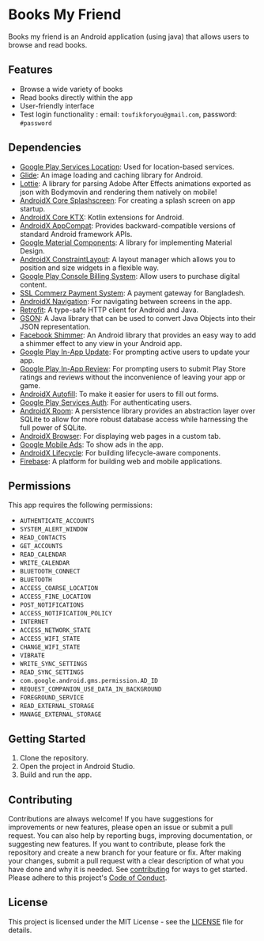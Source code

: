 # Books My Friend
Books my friend is an Android application (using java) that allows users to browse and read books.

## Features
* Browse a wide variety of books
* Read books directly within the app
* User-friendly interface
* Test login functionality : email: `toufikforyou@gmail.com`, password: `#password`

## Dependencies
* [Google Play Services Location](https://developers.google.com/android/guides/location-overview): Used for location-based services.
* [Glide](https://github.com/bumptech/glide): An image loading and caching library for Android.
* [Lottie](https://airbnb.io/lottie/): A library for parsing Adobe After Effects animations exported as json with Bodymovin and rendering them natively on mobile!
* [AndroidX Core Splashscreen](https://developer.android.com/jetpack/androidx/releases/core): For creating a splash screen on app startup.
* [AndroidX Core KTX](https://developer.android.com/kotlin/ktx): Kotlin extensions for Android.
* [AndroidX AppCompat](https://developer.android.com/jetpack/androidx/releases/appcompat): Provides backward-compatible versions of standard Android framework APIs.
* [Google Material Components](https://material.io/develop/android/docs/getting-started): A library for implementing Material Design.
* [AndroidX ConstraintLayout](https://developer.android.com/jetpack/androidx/releases/constraintlayout): A layout manager which allows you to position and size widgets in a flexible way.
* [Google Play Console Billing System](https://developer.android.com/google/play/billing): Allow users to purchase digital content.
* [SSL Commerz Payment System](https://sslcommerz.com/): A payment gateway for Bangladesh.
* [AndroidX Navigation](https://developer.android.com/guide/navigation): For navigating between screens in the app.
* [Retrofit](https://square.github.io/retrofit/): A type-safe HTTP client for Android and Java.
* [GSON](https://github.com/google/gson): A Java library that can be used to convert Java Objects into their JSON representation.
* [Facebook Shimmer](https://facebook.github.io/shimmer-android/): An Android library that provides an easy way to add a shimmer effect to any view in your Android app.
* [Google Play In-App Update](https://developer.android.com/guide/playcore/in-app-updates): For prompting active users to update your app.
* [Google Play In-App Review](https://developer.android.com/guide/playcore/in-app-review): For prompting users to submit Play Store ratings and reviews without the inconvenience of leaving your app or game.
* [AndroidX Autofill](https://developer.android.com/guide/topics/text/autofill-framework): To make it easier for users to fill out forms.
* [Google Play Services Auth](https://developers.google.com/android/reference/com/google/android/gms/auth/GoogleAuthUtil): For authenticating users.
* [AndroidX Room](https://developer.android.com/training/data-storage/room): A persistence library provides an abstraction layer over SQLite to allow for more robust database access while harnessing the full power of SQLite.
* [AndroidX Browser](https://developer.android.com/jetpack/androidx/releases/browser): For displaying web pages in a custom tab.
* [Google Mobile Ads](https://developers.google.com/admob/android/quick-start): To show ads in the app.
* [AndroidX Lifecycle](https://developer.android.com/jetpack/androidx/releases/lifecycle): For building lifecycle-aware components.
* [Firebase](https://firebase.google.com/): A platform for building web and mobile applications.

## Permissions
This app requires the following permissions:
* `AUTHENTICATE_ACCOUNTS`
* `SYSTEM_ALERT_WINDOW`
* `READ_CONTACTS`
* `GET_ACCOUNTS`
* `READ_CALENDAR`
* `WRITE_CALENDAR`
* `BLUETOOTH_CONNECT`
* `BLUETOOTH`
* `ACCESS_COARSE_LOCATION`
* `ACCESS_FINE_LOCATION`
* `POST_NOTIFICATIONS`
* `ACCESS_NOTIFICATION_POLICY`
* `INTERNET`
* `ACCESS_NETWORK_STATE`
* `ACCESS_WIFI_STATE`
* `CHANGE_WIFI_STATE`
* `VIBRATE`
* `WRITE_SYNC_SETTINGS`
* `READ_SYNC_SETTINGS`
* `com.google.android.gms.permission.AD_ID`
* `REQUEST_COMPANION_USE_DATA_IN_BACKGROUND`
* `FOREGROUND_SERVICE`
* `READ_EXTERNAL_STORAGE`
* `MANAGE_EXTERNAL_STORAGE`

## Getting Started
1. Clone the repository.
2. Open the project in Android Studio.
3. Build and run the app.

## Contributing
Contributions are always welcome! If you have suggestions for improvements or new features, please open an issue or submit a pull request. You can also help by reporting bugs, improving documentation, or suggesting new features. If you want to contribute, please fork the repository and create a new branch for your feature or fix. After making your changes, submit a pull request with a clear description of what you have done and why it is needed.
See [contributing](./docs/contributing.md) for ways to get started.
Please adhere to this project's [Code of Conduct](./docs/CODE_OF_CONDUCT.md).

## License
This project is licensed under the MIT License - see the [LICENSE](LICENSE) file for details.
